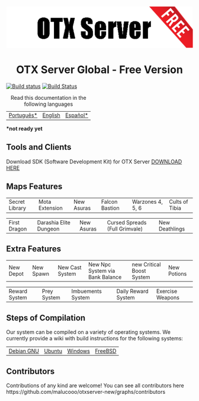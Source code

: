 <p align="center"><img src="logo.png" /></p>

<h1 align="center">OTX Server Global - Free Version</h1>

[![Build status](https://ci.appveyor.com/api/projects/status/91062aadnesgwa4d?svg=true)](https://ci.appveyor.com/project/malucooo/otxserver-new)
[![Build Status](https://travis-ci.com/malucooo/otxserver-new.svg?branch=master)](https://travis-ci.com/malucooo/otxserver-new)

<table>
    <caption>Read this documentation in the following languages</caption>
    <tbody>
        <tr>
            <td><a href="https://github.com/malucooo/otxserver-new/blob/master/README.md">Português*</a></td>
            <td><a href="https://github.com/malucooo/otxserver-new/blob/master/README.md">English</a></td>            
            <td><a href="https://github.com/malucooo/otxserver-new/blob/master/README.md">Español*</a></td>            
        </tr>
    </tbody>
</table>
<b>*not ready yet</b>

<h2>Tools and Clients</h2>


Download SDK (Software Development Kit) for OTX Server [DOWNLOAD HERE](https://gitlab.com/guilhermesidney/cliente10/-/archive/master/cliente10-master.zip)

<h2>Maps Features</h2>
<table>
    <tbody>
        <tr>
          <td>Secret Library</td>           
          <td>Mota Extension</td>
          <td>New Asuras</td>
          <td>Falcon Bastion</td>
          <td>Warzones 4, 5, 6</td>
          <td>Cults of Tibia</td>          
        </tr>
    </tbody>
</table>
<table>
    <tbody>
        <tr>
          <td>First Dragon</td>           
          <td>Darashia Elite Dungeon</td>
          <td>New Asuras</td>
          <td>Cursed Spreads (Full Grimvale)</td>
          <td>New Deathlings</td>          
        </tr>
    </tbody>
</table>

<h2>Extra Features</h2>
<table>
    <tbody>
        <tr>
          <td>New Depot</td>           
          <td>New Spawn</td>
          <td>New Cast System</td>
          <td>New Npc System via Bank Balance</td>
          <td>new Critical Boost System</td>
          <td>New Potions</td>          
        </tr>
    </tbody>
</table>
<table>
    <tbody>
        <tr>
          <td>Reward System</td>
          <td>Prey System</td>
          <td>Imbuements System</td>
          <td>Daily Reward System</td>
          <td>Exercise Weapons</td>
        </tr>
    </tbody>
</table>



<h2>Steps of Compilation</h2>
Our system can be compiled on a variety of operating systems. We currently provide a wiki with build instructions for the following systems:

<table>    
    <tbody>
        <tr>
          <td><a href="https://github.com/malucooo/otxserver-new/wiki/Compiling-on-Debian-GNU">Debian GNU</a></td>
          <td><a href="https://github.com/malucooo/otxserver-new/wiki/Compiling-on-Ubuntu">Ubuntu</a></td>
          <td><a href="https://github.com/malucooo/otxserver-new/wiki/Compiling-on-Windows">Windows</a></td>
          <td><a href="https://github.com/malucooo/otxserver-new/wiki/Compiling-on-FreeBSD">FreeBSD</a></td>
        </tr>
    </tbody>
</table>


<h2>Contributors</h2>
Contributions of any kind are welcome!
You can see all contributors here https://github.com/malucooo/otxserver-new/graphs/contributors
